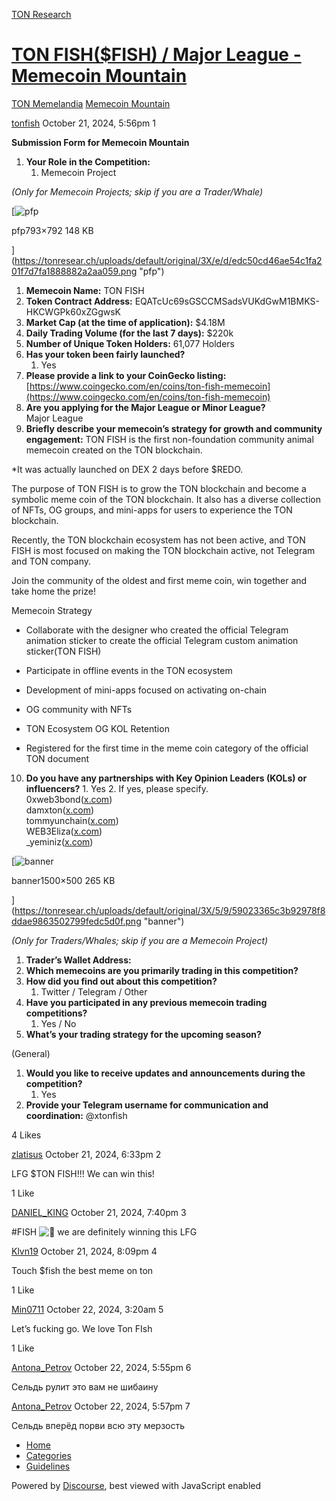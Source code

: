[TON Research](/)

# [TON FISH($FISH) / Major League - Memecoin Mountain](/t/ton-fish-fish-major-league-memecoin-mountain/38402)

[TON Memelandia](/c/ton-memelandia/memecoin-mountain/86)  [Memecoin Mountain](/c/ton-memelandia/memecoin-mountain/86) 

    

[tonfish](https://tonresear.ch/u/tonfish)   October 21, 2024, 5:56pm  1

**Submission Form for Memecoin Mountain**

1.  **Your Role in the Competition:**
    1.  Memecoin Project

_(Only for Memecoin Projects; skip if you are a Trader/Whale)_

[![pfp](https://tonresear.ch/uploads/default/optimized/3X/e/d/edc50cd46ae54c1fa201f7d7fa1888882a2aa059_2_500x499.png)

pfp793×792 148 KB

](https://tonresear.ch/uploads/default/original/3X/e/d/edc50cd46ae54c1fa201f7d7fa1888882a2aa059.png "pfp")

1.  **Memecoin Name:** TON FISH
2.  **Token Contract Address:** EQATcUc69sGSCCMSadsVUKdGwM1BMKS-HKCWGPk60xZGgwsK
3.  **Market Cap (at the time of application):** $4.18M
4.  **Daily Trading Volume (for the last 7 days):** $220k
5.  **Number of Unique Token Holders:** 61,077 Holders
6.  **Has your token been fairly launched?**
    1.  Yes
7.  **Please provide a link to your CoinGecko listing:** [https://www.coingecko.com/en/coins/ton-fish-memecoin](https://www.coingecko.com/en/coins/ton-fish-memecoin)
8.  **Are you applying for the Major League or Minor League?**  
    Major League
9.  **Briefly describe your memecoin’s strategy for growth and community engagement:** TON FISH is the first non-foundation community animal memecoin created on the TON blockchain.

\*It was actually launched on DEX 2 days before $REDO.

The purpose of TON FISH is to grow the TON blockchain and become a symbolic meme coin of the TON blockchain. It also has a diverse collection of NFTs, OG groups, and mini-apps for users to experience the TON blockchain.

Recently, the TON blockchain ecosystem has not been active, and TON FISH is most focused on making the TON blockchain active, not Telegram and TON company.

Join the community of the oldest and first meme coin, win together and take home the prize!

Memecoin Strategy

*   Collaborate with the designer who created the official Telegram animation sticker to create the official Telegram custom animation sticker(TON FISH)
    
*   Participate in offline events in the TON ecosystem
    
*   Development of mini-apps focused on activating on-chain
    
*   OG community with NFTs
    
*   TON Ecosystem OG KOL Retention
    
*   Registered for the first time in the meme coin category of the official TON document
    

10.  **Do you have any partnerships with Key Opinion Leaders (KOLs) or influencers?**
    1.  Yes
    2.  If yes, please specify.  
        0xweb3bond([x.com](https://twitter.com/0xweb3bond))  
        damxton([x.com](https://twitter.com/damxton))  
        tommyunchain([x.com](https://twitter.com/tommyunchain))  
        WEB3Eliza([x.com](https://twitter.com/WEB3Eliza))  
        \_yeminiz([x.com](https://twitter.com/_yeminiz))

[![banner](https://tonresear.ch/uploads/default/optimized/3X/5/9/59023365c3b92978f8ddae9863502799fedc5d0f_2_690x230.png)

banner1500×500 265 KB

](https://tonresear.ch/uploads/default/original/3X/5/9/59023365c3b92978f8ddae9863502799fedc5d0f.png "banner")

_(Only for Traders/Whales; skip if you are a Memecoin Project)_

1.  **Trader’s Wallet Address:**
2.  **Which memecoins are you primarily trading in this competition?**
3.  **How did you find out about this competition?**
    1.  Twitter / Telegram / Other
4.  **Have you participated in any previous memecoin trading competitions?**
    1.  Yes / No
5.  **What’s your trading strategy for the upcoming season?**

(General)

1.  **Would you like to receive updates and announcements during the competition?**
    1.  Yes
2.  **Provide your Telegram username for communication and coordination:** @xtonfish

  4 Likes

[zlatisus](https://tonresear.ch/u/zlatisus) October 21, 2024, 6:33pm  2

LFG $TON FISH!!! We can win this!

  1 Like

[DANIEL\_KING](https://tonresear.ch/u/DANIEL_KING) October 21, 2024, 7:40pm  3

#FISH ![:rocket:](https://tonresear.ch/images/emoji/twitter/rocket.png?v=12 ":rocket:") we are definitely winning this LFG

 

[Klvn19](https://tonresear.ch/u/Klvn19) October 21, 2024, 8:09pm  4

Touch $fish the best meme on ton

  1 Like

[Min0711](https://tonresear.ch/u/Min0711) October 22, 2024, 3:20am  5

Let’s fucking go. We love Ton FIsh

  1 Like

[Antona\_Petrov](https://tonresear.ch/u/Antona_Petrov) October 22, 2024, 5:55pm  6

Сельдь рулит это вам не шибаину

 

[Antona\_Petrov](https://tonresear.ch/u/Antona_Petrov) October 22, 2024, 5:57pm  7

Сельдь вперёд порви всю эту мерзость

 

*   [Home](/)
*   [Categories](/categories)
*   [Guidelines](/guidelines)

Powered by [Discourse](https://www.discourse.org), best viewed with JavaScript enabled